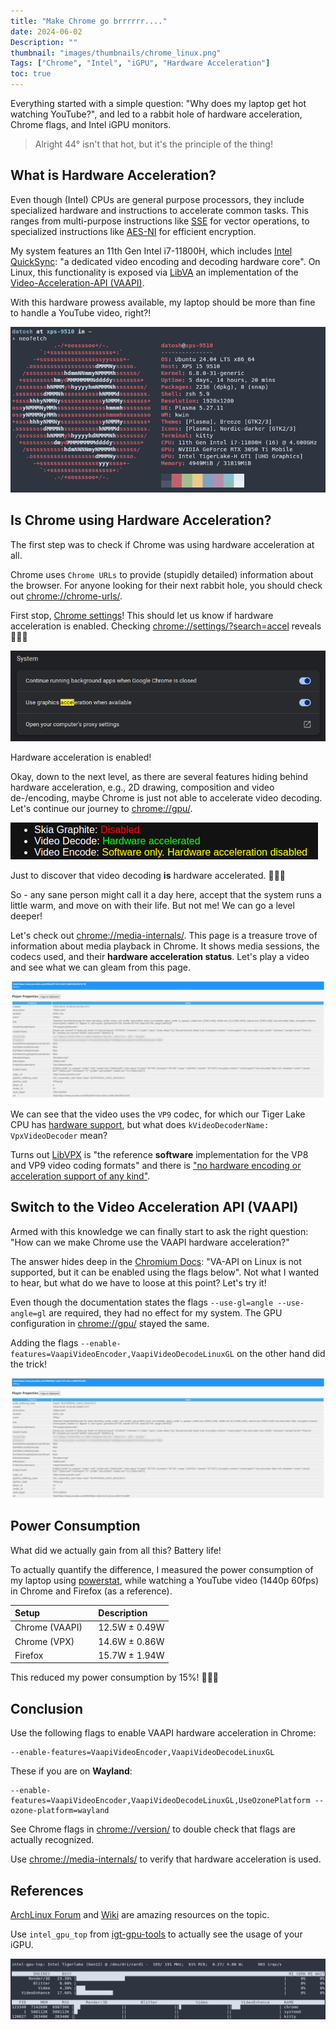```yaml
---
title: "Make Chrome go brrrrrr...."
date: 2024-06-02
Description: ""
thumbnail: "images/thumbnails/chrome_linux.png"
Tags: ["Chrome", "Intel", "iGPU", "Hardware Acceleration"]
toc: true
---
```


Everything started with a simple question: "Why does my laptop get hot watching YouTube?",
and led to a rabbit hole of hardware acceleration, Chrome flags, and Intel iGPU monitors.

> Alright 44° isn't that hot, but it's the principle of the thing!

## What is Hardware Acceleration?

Even though (Intel) CPUs are general purpose processors, they include specialized hardware
and instructions to accelerate common tasks. This ranges from multi-purpose instructions
like [SSE][WikipediaSSE] for vector operations, to specialized instructions like
[AES-NI][IntelAESNI] for efficient encryption.

My system features an 11th Gen Intel i7-11800H, which includes
[Intel QuickSync][WikipediaQuickSync]: "a dedicated video encoding and decoding hardware core".
On Linux, this functionality is exposed via [LibVA](https://github.com/intel/libva)
an implementation of the [Video-Acceleration-API (VAAPI)](https://en.wikipedia.org/wiki/Video_Acceleration_API).

With this hardware prowess available, my laptop should be more than fine to handle a YouTube video, right?!

![](neofetch.png)

## Is Chrome using Hardware Acceleration?

The first step was to check if Chrome was using hardware acceleration at all.

Chrome uses `Chrome URLs` to provide (stupidly detailed) information about the browser.
For anyone looking for their next rabbit hole, you should check out [chrome://chrome-urls/](chrome://chrome-urls/).

First stop, [Chrome settings](chrome://settings)! This should let us know if hardware acceleration is enabled. Checking [chrome://settings/?search=accel](chrome://settings/?search=accel) reveals 🥁🥁🥁

![](acceleration_enabled.png)

Hardware acceleration is enabled!

Okay, down to the next level, as there are several features hiding behind hardware acceleration, e.g., 2D drawing, composition and video de-/encoding, maybe Chrome is just not able to accelerate video decoding. Let's continue our journey to [chrome://gpu/](chrome://gpu/).

![](decode_enabled.png)

Just to discover that video decoding **is** hardware accelerated. 🤨🤨🤨

So - any sane person might call it a day here, accept that the system runs a little warm, and move on with their life. But not me! We can go a level deeper!

Let's check out [chrome://media-internals/](chrome://media-internals/). This page is a treasure trove of information about media playback in Chrome. It shows media sessions, the codecs used, and their **hardware acceleration status**. Let's play a video and see what we can gleam from this page.

![](media_internals.png)

We can see that the video uses the `VP9` codec, for which our Tiger Lake CPU has [hardware support][WikipediaQuickSyncTable], but what does `kVideoDecoderName: VpxVideoDecoder` mean?

Turns out [LibVPX](https://en.wikipedia.org/wiki/Libvpx) is "the reference **software**
implementation for the VP8 and VP9 video coding formats" and there is
["no hardware encoding or acceleration support of any kind"](https://video.stackexchange.com/questions/25069/ffmpeg-hardware-acceleration-for-libvpx).

## Switch to the Video Acceleration API (VAAPI)

Armed with this knowledge we can finally start to ask the right question: "How can we make Chrome use the VAAPI hardware acceleration?"

The answer hides deep in the [Chromium Docs](https://chromium.googlesource.com/chromium/src/+/refs/heads/main/docs/gpu/vaapi.md#vaapi-on-linux): "VA-API on Linux is not supported, but it can be enabled using the flags below". Not what I wanted to hear, but what do we have to loose at this point? Let's try it!

Even though the documentation states the flags `--use-gl=angle --use-angle=gl` are required,
they had no effect for my system. The GPU configuration in [chrome://gpu/](chrome://gpu/) stayed the same.

Adding the flags `--enable-features=VaapiVideoEncoder,VaapiVideoDecodeLinuxGL` on the other hand did the trick!

![](media_internals_success.png)

## Power Consumption

What did we actually gain from all this? Battery life!

To actually quantify the difference, I measured the power consumption of my laptop
using [powerstat](https://manpages.ubuntu.com/manpages/bionic/man8/powerstat.8.html),
while watching a YouTube video (1440p 60fps) in Chrome and Firefox (as a reference).

| Setup                       | Description    |
| :-------------------------- | :------------- |
| Chrome (VAAPI) &nbsp;&nbsp; | 12.5W ± 0.49W  |
| Chrome (VPX)                | 14.6W ± 0.86W  |
| Firefox                     | 15.7W ± 1.94W  |

This reduced my power consumption by 15%! 🎉🎉🎉

## Conclusion

Use the following flags to enable VAAPI hardware acceleration in Chrome:

```
--enable-features=VaapiVideoEncoder,VaapiVideoDecodeLinuxGL
```

These if you are on **Wayland**:

```
--enable-features=VaapiVideoEncoder,VaapiVideoDecodeLinuxGL,UseOzonePlatform --ozone-platform=wayland
```

See Chrome flags in [chrome://version/](chrome://version/) to double check
that flags are actually recognized.

Use [chrome://media-internals/](chrome://media-internals/) to verify that hardware acceleration is used.

## References

[ArchLinux Forum](https://bbs.archlinux.org/viewtopic.php?id=244031) and [Wiki](https://wiki.archlinux.org/title/Hardware_video_acceleration) are amazing resources on the topic.

Use `intel_gpu_top` from [igt-gpu-tools](https://gitlab.freedesktop.org/drm/igt-gpu-tools) to
actually see the usage of your iGPU.

![](intel_gpu_top.png)

[IntelAESNI]: https://www.intel.com/content/www/us/en/developer/articles/technical/advanced-encryption-standard-instructions-aes-ni.html
[WikipediaSSE]: https://en.wikipedia.org/wiki/Streaming_SIMD_Extensions
[WikipediaQuickSync]: https://en.wikipedia.org/wiki/Intel_Quick_Sync_Video
[WikipediaQuickSyncTable]: https://en.wikipedia.org/wiki/Intel_Quick_Sync_Video#Hardware_decoding_and_encoding
